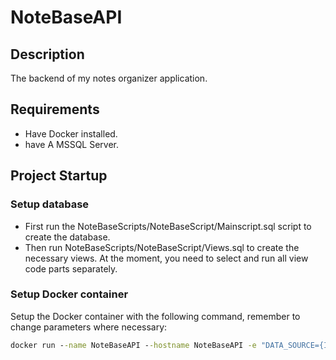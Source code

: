 #  NoteBaseAPI

## Description
The backend of my notes organizer application.

## Requirements
- Have Docker installed.
- have A MSSQL Server.
## Project Startup

### Setup database
- First run the NoteBaseScripts/NoteBaseScript/Mainscript.sql script to create the database.
- Then run NoteBaseScripts/NoteBaseScript/Views.sql to create the necessary views. At the moment, you need to select and run all view code parts separately.

### Setup Docker container
Setup the Docker container with the following command, remember to change parameters where necessary:
```cmd
docker run --name NoteBaseAPI --hostname NoteBaseAPI -e "DATA_SOURCE={IP},{port}" -e "INITIAL_CATALOG=NoteBase" -e "DB_USER_ID={SQL UserId}" -e "DB_PASSWORD={SQL Password}" -p {port}:80 -d joeyremmers/notebase-api
```
